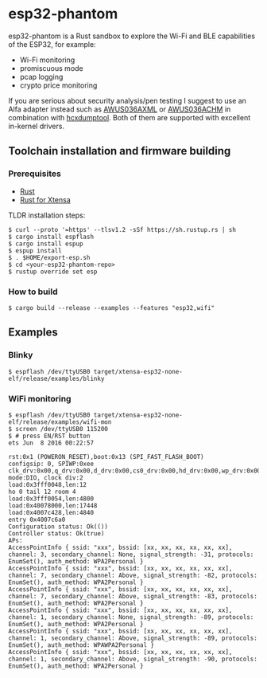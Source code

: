# esp32-phantom

esp32-phantom is a Rust sandbox to explore the Wi-Fi and BLE capabilities of the ESP32, for example:
- Wi-Fi monitoring
- promiscuous mode
- pcap logging
- crypto price monitoring

If you are serious about security analysis/pen testing I suggest to use an Alfa adapter instead such as [AWUS036AXML](https://alfa-network.eu/alfa-usb-adapter-awus036axml) or [AWUS036ACHM](https://alfa-network.eu/awus036achm) in combination with [hcxdumptool](https://github.com/ZerBea/hcxdumptool). Both of them are supported with excellent in-kernel drivers. 

## Toolchain installation and firmware building

### Prerequisites

- [Rust](https://www.rust-lang.org/tools/install)
- [Rust for Xtensa](https://esp-rs.github.io/book/installation/index.html)

TLDR installation steps:

```
$ curl --proto '=https' --tlsv1.2 -sSf https://sh.rustup.rs | sh
$ cargo install espflash
$ cargo install espup
$ espup install
$ . $HOME/export-esp.sh
$ cd <your-esp32-phantom-repo>
$ rustup override set esp
```
### How to build


```
$ cargo build --release --examples --features "esp32,wifi"
```
## Examples

### Blinky

```
$ espflash /dev/ttyUSB0 target/xtensa-esp32-none-elf/release/examples/blinky
```

### WiFi monitoring

```
$ espflash /dev/ttyUSB0 target/xtensa-esp32-none-elf/release/examples/wifi-mon
$ screen /dev/ttyUSB0 115200
$ # press EN/RST button
ets Jun  8 2016 00:22:57

rst:0x1 (POWERON_RESET),boot:0x13 (SPI_FAST_FLASH_BOOT)
configsip: 0, SPIWP:0xee
clk_drv:0x00,q_drv:0x00,d_drv:0x00,cs0_drv:0x00,hd_drv:0x00,wp_drv:0x00
mode:DIO, clock div:2
load:0x3fff0048,len:12
ho 0 tail 12 room 4
load:0x3fff0054,len:4800
load:0x40078000,len:17448
load:0x4007c428,len:4840
entry 0x4007c6a0
Configuration status: Ok(())
Controller status: Ok(true)
APs:
AccessPointInfo { ssid: "xxx", bssid: [xx, xx, xx, xx, xx, xx], channel: 3, secondary_channel: None, signal_strength: -31, protocols: EnumSet(), auth_method: WPA2Personal }
AccessPointInfo { ssid: "xxx", bssid: [xx, xx, xx, xx, xx, xx], channel: 7, secondary_channel: Above, signal_strength: -82, protocols: EnumSet(), auth_method: WPA2Personal }
AccessPointInfo { ssid: "xxx", bssid: [xx, xx, xx, xx, xx, xx], channel: 7, secondary_channel: Above, signal_strength: -83, protocols: EnumSet(), auth_method: WPA2Personal }
AccessPointInfo { ssid: "xxx", bssid: [xx, xx, xx, xx, xx, xx], channel: 1, secondary_channel: None, signal_strength: -89, protocols: EnumSet(), auth_method: WPA2Personal }
AccessPointInfo { ssid: "xxx", bssid: [xx, xx, xx, xx, xx, xx], channel: 1, secondary_channel: Above, signal_strength: -89, protocols: EnumSet(), auth_method: WPAWPA2Personal }
AccessPointInfo { ssid: "xxx", bssid: [xx, xx, xx, xx, xx, xx], channel: 1, secondary_channel: Above, signal_strength: -90, protocols: EnumSet(), auth_method: WPA2Personal }
```
